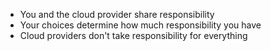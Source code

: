 - You and the cloud provider share responsibility
- Your choices determine how much responsibility you have
- Cloud providers don't take responsibility for everything
